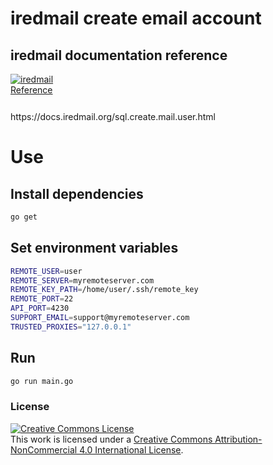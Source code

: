 # iredmail create email account

## iredmail documentation reference
<div style="width:100px ; height:60px">

[![iredmail Reference](https://gitlab.com/urkob/go-iredmail-createuser/-/raw/main/assets/img/iredmail.png)](https://docs.iredmail.org/sql.create.mail.user.html)
</div>
https://docs.iredmail.org/sql.create.mail.user.html

# Use
	
## Install dependencies
```sh
go get
```

## Set environment variables
```sh
REMOTE_USER=user
REMOTE_SERVER=myremoteserver.com
REMOTE_KEY_PATH=/home/user/.ssh/remote_key
REMOTE_PORT=22
API_PORT=4230
SUPPORT_EMAIL=support@myremoteserver.com
TRUSTED_PROXIES="127.0.0.1"
```

## Run
```sh
go run main.go
```


### License

<a rel="license" href="http://creativecommons.org/licenses/by-nc/4.0/"><img alt="Creative Commons License" style="border-width:0" src="https://i.creativecommons.org/l/by-nc/4.0/88x31.png" /></a><br />This work is licensed under a <a rel="license" href="http://creativecommons.org/licenses/by-nc/4.0/">Creative Commons Attribution-NonCommercial 4.0 International License</a>.